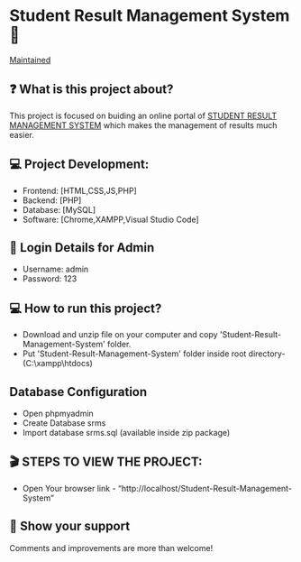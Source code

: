 # Student Result Management System :wave:
[Maintained](https://github.com/isha-singhal/Student-Result-Management-System.git)
## :question: What is this project about?
This project is focused on buiding an online portal of [STUDENT RESULT MANAGEMENT SYSTEM](https://isha-srms.herokuapp.com/) which makes the management of results much easier.
## :computer: Project Development:
* Frontend: [HTML,CSS,JS,PHP]
* Backend: [PHP]
* Database: [MySQL]
* Software: [Chrome,XAMPP,Visual Studio Code]
## :lock_with_ink_pen: Login Details for Admin
* Username: admin
* Password: 123
## :computer: How to run this project?
* Download and unzip file on your computer and copy 'Student-Result-Management-System' folder.
* Put 'Student-Result-Management-System' folder inside root directory-(C:\xampp\htdocs)
## Database Configuration
* Open phpmyadmin
* Create Database srms
* Import database srms.sql (available inside zip package)
## :clapper: STEPS TO VIEW THE PROJECT:
* Open Your browser link - “http://localhost/Student-Result-Management-System”
## :raised_hands: Show your support
Comments and improvements are more than welcome!
